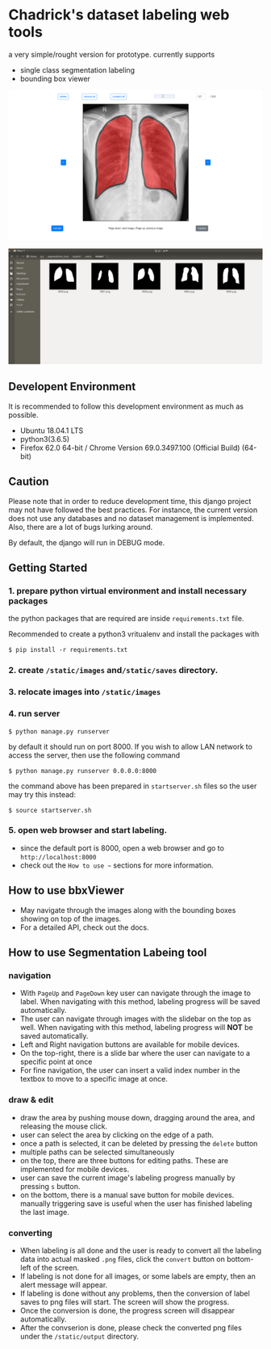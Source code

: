 #  Chadrick's dataset labeling web tools

a very simple/rought version for prototype.
currently supports
- single class segmentation labeling
- bounding box viewer


![web interface sample](/docs/web_interface_screenshot.png)

![output file sample](/docs/output_screenshot.png)


## Developent Environment
It is recommended to follow this development environment as much as possible.

- Ubuntu 18.04.1 LTS
- python3(3.6.5)
- Firefox 62.0 64-bit / Chrome Version 69.0.3497.100 (Official Build) (64-bit)


## Caution

Please note that in order to reduce development time, this django project may not have followed the best practices. For instance, the current version does not use any databases and no dataset management is implemented. Also, there are a lot of bugs lurking around.

By default, the django will run in DEBUG mode.


## Getting Started

### 1. prepare python virtual environment and install necessary packages


the python packages that are required are inside `requirements.txt` file.

Recommended to create a python3 vritualenv and install the packages with 
```
$ pip install -r requirements.txt
```

### 2. create `/static/images` and`/static/saves` directory.

### 3. relocate images into `/static/images`

### 4. run server

```
$ python manage.py runserver
```

by default it should run on port 8000. If you wish to allow LAN network to access the server, then use the following command

```
$ python manage.py runserver 0.0.0.0:8000
```

the command above has been prepared in `startserver.sh` files so the user may try this instead:
```
$ source startserver.sh
```


### 5. open web browser and start labeling. 

- since the default port is 8000, open a web browser and go to `http://localhost:8000`
- check out the `How to use ~` sections for more information.


## How to use bbxViewer

- May navigate through the images along with the bounding boxes showing on top of the images.
- For a detailed API, check out the docs.



## How to use Segmentation Labeing tool

### navigation

- With `PageUp` and `PageDown` key user can navigate through the image to label. When navigating with this method, labeling progress will be saved automatically.
- The user can navigate through images with the slidebar on the top as well. When navigating with this method, labeling progress will **NOT** be saved automatically.
- Left and Right navigation buttons are available for mobile devices.
- On the top-right, there is a slide bar where the user can navigate to a specific point at once
- For fine navigation, the user can insert a valid index number in the textbox to move to a specific image at once.


### draw & edit
- draw the area by pushing mouse down, dragging around the area, and releasing the mouse click.
- user can select the area by clicking on the edge of a path.
- once a path is selected, it can be deleted by pressing the `delete` button
- multiple paths can be selected simultaneously
- on the top, there are three buttons for editing paths. These are implemented for mobile devices.
- user can save the current image's labeling progress manually by pressing `s` button.
- on the bottom, there is a manual save button for mobile devices. manually triggering save is useful when the user has finished labeling the last image.

### converting
- When labeling is all done and the user is ready to convert all the labeling data into actual masked `.png` files, click the `convert` button on bottom-left of the screen.
- If labeling is not done for all images, or some labels are empty, then an alert message will appear.
- If labeling is done without any problems, then the conversion of label saves to png files will start. The screen will show the progress.
- Once the conversion is done, the progress screen will disappear automatically.
- After the convserion is done, please check the converted png files under the `/static/output` directory.
